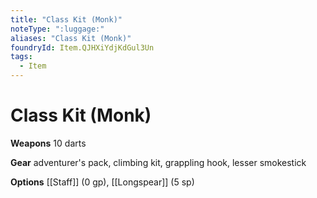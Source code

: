 ```yaml
---
title: "Class Kit (Monk)"
noteType: ":luggage:"
aliases: "Class Kit (Monk)"
foundryId: Item.QJHXiYdjKdGul3Un
tags:
  - Item
---
```


# Class Kit (Monk)

**Weapons** 10 darts

**Gear** adventurer's pack, climbing kit, grappling hook, lesser smokestick

**Options** [[Staff]] (0 gp), [[Longspear]] (5 sp)
